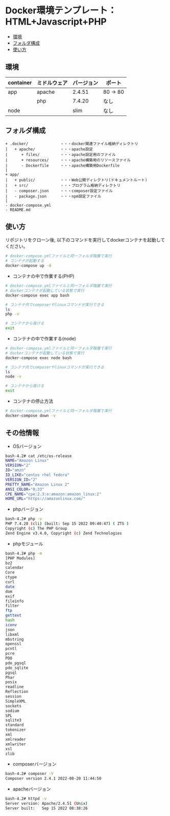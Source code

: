 Docker環境テンプレート：HTML+Javascript+PHP
====================

<!-- @import "[TOC]" {cmd="toc" depthFrom=1 depthTo=6 orderedList=false} -->

<!-- code_chunk_output -->

- [環境](#環境)
- [フォルダ構成](#フォルダ構成)
- [使い方](#使い方)

<!-- /code_chunk_output -->

## 環境

| container | ミドルウェア | バージョン |  ポート  |
| --------- | ------------ | ---------- | -------- |
| app       | apache       | 2.4.51     | 80 -> 80 |
|           | php          | 7.4.20     | なし     |
| node      |              | slim       | なし     |

## フォルダ構成

```
+ .docker/              ・・・docker関連ファイル格納ディレクトリ
|   + apache/           ・・・apache設定
|      + files/         ・・・apache設定用のファイル
|      + resources/     ・・・apache構築用のリソースファイル
|      - Dockerfile     ・・・apache構築用Dockerfile
|
+ app/
|   + public/           ・・・Web公開ディレクトリ(ドキュメントルート)
|   + src/              ・・・プログラム格納ディレクトリ
|   - composer.json     ・・・composer設定ファイル
|   - package.json      ・・・npm設定ファイル
|
- docker-compose.yml
- README.md
```


## 使い方

リポジトリをクローン後, 以下のコマンドを実行してdockerコンテナを起動してください。

```bash
# docker-compose.ymlファイルと同一フォルダ階層で実行
# コンテナが起動する
docker-compose up -d
```

* コンテナの中で作業する(PHP)

```bash
# docker-compose.ymlファイルと同一フォルダ階層で実行
# dockerコンテナが起動している状態で実行
docker-compose exec app bash

# コンテナ内でcomposerやlinuxコマンドが実行できる
ls
php -v

# コンテナから抜ける
exit
```

* コンテナの中で作業する(node)

```bash
# docker-compose.ymlファイルと同一フォルダ階層で実行
# dockerコンテナが起動している状態で実行
docker-compose exec node bash

# コンテナ内でcomposerやlinuxコマンドが実行できる
ls
node -v

# コンテナから抜ける
exit
```

* コンテナの停止方法

```bash
# docker-compose.ymlファイルと同一フォルダ階層で実行
docker-compose down -v
```

## その他情報

* OSバージョン

```bash
bash-4.2# cat /etc/os-release
NAME="Amazon Linux"
VERSION="2"
ID="amzn"
ID_LIKE="centos rhel fedora"
VERSION_ID="2"
PRETTY_NAME="Amazon Linux 2"
ANSI_COLOR="0;33"
CPE_NAME="cpe:2.3:o:amazon:amazon_linux:2"
HOME_URL="https://amazonlinux.com/"
```

* phpバージョン

```bash
bash-4.2# php -v
PHP 7.4.20 (cli) (built: Sep 15 2022 09:40:47) ( ZTS )
Copyright (c) The PHP Group
Zend Engine v3.4.0, Copyright (c) Zend Technologies
```


* phpモジュール

```bash
bash-4.2# php -m
[PHP Modules]
bz2
calendar
Core
ctype
curl
date
dom
exif
fileinfo
filter
ftp
gettext
hash
iconv
json
libxml
mbstring
openssl
pcntl
pcre
PDO
pdo_pgsql
pdo_sqlite
pgsql
Phar
posix
readline
Reflection
session
SimpleXML
sockets
sodium
SPL
sqlite3
standard
tokenizer
xml
xmlreader
xmlwriter
xsl
zlib
```

* composerバージョン

```bash
bash-4.2# composer -V
Composer version 2.4.1 2022-08-20 11:44:50
```

* apacheバージョン

```bash
bash-4.2# httpd -v
Server version: Apache/2.4.51 (Unix)
Server built:   Sep 15 2022 08:38:26
```
